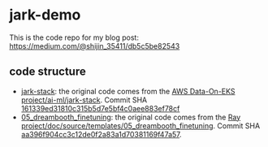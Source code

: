 # jark-demo

This is the code repo for my blog post: https://medium.com/@shijin_35411/db5c5be82543

## code structure

- [jark-stack](./jark-stack/): the original code comes from the [AWS Data-On-EKS project/ai-ml/jark-stack](https://github.com/awslabs/data-on-eks/tree/main/ai-ml/jark-stack). Commit SHA [161339ed31810c315b5d7e5bf4c0aee883ef78cf](https://github.com/awslabs/data-on-eks/commit/161339ed31810c315b5d7e5bf4c0aee883ef78cf)
- [05_dreambooth_finetuning](./05_dreambooth_finetuning/): the original code comes from the [Ray project/doc/source/templates/05_dreambooth_finetuning](https://github.com/ray-project/ray/tree/master/doc/source/templates/05_dreambooth_finetuning). Commit SHA [aa396f904cc3c12de0f2a83a1d70381169f47a57](https://github.com/ray-project/ray/commit/aa396f904cc3c12de0f2a83a1d70381169f47a57).
